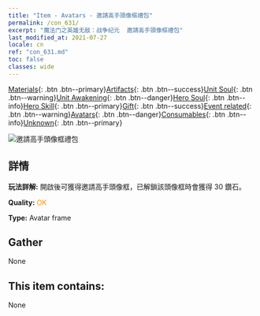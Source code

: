```yaml
---
title: "Item - Avatars - 邀請高手頭像框禮包"
permalink: /con_631/
excerpt: "魔法门之英雄无敌：战争纪元  邀請高手頭像框禮包"
last_modified_at: 2021-07-27
locale: cn
ref: "con_631.md"
toc: false
classes: wide
---
```

 [Materials](/ItemsCN/){: .btn .btn--primary}[Artifacts](/ItemsCN/Artifacts/){: .btn .btn--success}[Unit Soul](/ItemsCN/UnitSoul/){: .btn .btn--warning}[Unit Awakening](/ItemsCN/UnitAwakening/){: .btn .btn--danger}[Hero Soul](/ItemsCN/HeroSoul/){: .btn .btn--info}[Hero Skill](/ItemsCN/HeroSkill/){: .btn .btn--primary}[Gift](/ItemsCN/Gift/){: .btn .btn--success}[Event related](/ItemsCN/Events/){: .btn .btn--warning}[Avatars](/ItemsCN/Avatars/){: .btn .btn--danger}[Consumables](/ItemsCN/Consumables/){: .btn .btn--info}[Unknown](/ItemsCN/Unknown/){: .btn .btn--primary}

 ![邀請高手頭像框禮包](/images/t/i_907003.png)

## 詳情
 **玩法詳解:** 開啟後可獲得邀請高手頭像框，已解鎖該頭像框時會獲得 30 鑽石。

 **Quality:** <span style="color: #FF8C00">OK</span>

 **Type:** Avatar frame

## Gather

  None

## This item contains:

  None

